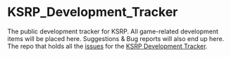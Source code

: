 # KSRP_Development_Tracker
The public development tracker for KSRP. All game-related development items will be placed here. Suggestions & Bug reports will also end up here.
<br>
The repo that holds all the [issues](https://github.com/Keystone-State-RP/KSRP_Development_Tracker/issues) for the [KSRP Development Tracker](https://github.com/orgs/Keystone-State-RP/projects/1).

